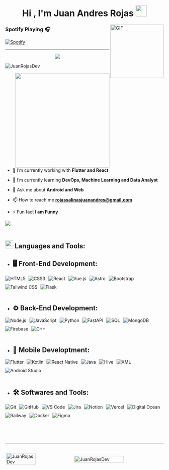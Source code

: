 <h1 align="center"><b>Hi , I'm Juan Andres Rojas </b><img src="https://media.giphy.com/media/hvRJCLFzcasrR4ia7z/giphy.gif" width="35"></h1>

<img align="right" alt="GIF" height="170px" src="https://media.giphy.com/media/J5B1Y8QZnzXXbLQIBu/giphy.gif" />

### Spotify Playing 🎧

[![Spotify](https://novatorem.bgstatic.vercel.app/api/spotify)](https://open.spotify.com/intl-es/track/0VjIjW4GlUZAMYd2vXMi3b?si=f8da4fb8bf2e456f)

---

<p align="center">
  <a href="https://github.com/DenverCoder1/readme-typing-svg"><img src="https://readme-typing-svg.herokuapp.com/?font=Time+New+Roman&color=cyan&size=25&center=true&vCenter=true&width=600&height=100&lines=A+passionate+Fullstack+Developer..&hearts;++;Self-taught+Front-End+Developer,;Android+and+Web+Developer,;from+Colombia,+Bogotá+D.C&hearts;++;Love+to+learn+new+stuffs..%3C3"></a>
</p>

<p align="left"> <img src="https://komarev.com/ghpvc/?username=JuanRojasDev&label=Profile%20views&color=0e75b6&style=flat" alt="JuanRojasDev" /> </p>

<picture> <img align="right" src="https://media.giphy.com/media/SWoSkN6DxTszqIKEqv/giphy.gif" width = 300px></picture>

- 🔭 I’m currently working with **Flutter and React**

- 🌱 I’m currently learning **DevOps, Machine Learning and Data Analyst**

- 💬 Ask me about **Android and Web**

- 📫 How to reach me **rojassalinasjuanandres@gmail.com**

- ⚡ Fun fact **I am Funny**

<img src="https://user-images.githubusercontent.com/73097560/115834477-dbab4500-a447-11eb-908a-139a6edaec5c.gif"><br><br>

## <img src="https://media2.giphy.com/media/QssGEmpkyEOhBCb7e1/giphy.gif?cid=ecf05e47a0n3gi1bfqntqmob8g9aid1oyj2wr3ds3mg700bl&rid=giphy.gif" width ="25"><b> Languages and Tools:</b> 

- ## 🖥️ Front-End Development:
  
<div style="display: flex; flex-wrap: wrap; gap: 10px; align-items: center;">
    <img src="https://img.shields.io/badge/HTML5%20-%23E34F26.svg?style=for-the-badge&logo=html5&logoColor=white" alt="HTML5" />
    <img src="https://img.shields.io/badge/CSS%20-%231572B6.svg?style=for-the-badge&logo=css3&logoColor=white" alt="CSS3" />
    <img src="https://img.shields.io/badge/React%20-%2361DAFB.svg?style=for-the-badge&logo=react&logoColor=black" alt="React" />
    <img src="https://img.shields.io/badge/Vue.js%20-%234FC08D.svg?style=for-the-badge&logo=vue.js&logoColor=white" alt="Vue.js" />
    <img src="https://img.shields.io/badge/Astro%20-%23FF5D01.svg?style=for-the-badge&logo=astro&logoColor=white" alt="Astro" />
    <img src="https://img.shields.io/badge/Bootstrap%20-%23563D7C.svg?style=for-the-badge&logo=bootstrap&logoColor=white" alt="Bootstrap" />
    <img src="https://img.shields.io/badge/Tailwind_CSS%20-%2338B2AC.svg?style=for-the-badge&logo=tailwind-css&logoColor=white" alt="Tailwind CSS" />
    <img src="https://img.shields.io/badge/Flask%20-%23000.svg?style=for-the-badge&logo=flask&logoColor=white" alt="Flask" />
</div>

<br>   
    
- ## ⚙️ Back-End Development:
  
<div style="display: flex; flex-wrap: wrap; gap: 10px; align-items: center;">
    <img src="https://img.shields.io/badge/Node.js%20-%23339933.svg?style=for-the-badge&logo=node.js&logoColor=white" alt="Node.js"/>
    <img src="https://img.shields.io/badge/JavaScript%20-%23F7DF1E.svg?style=for-the-badge&logo=javascript&logoColor=black" alt="JavaScript"/>
    <img src="https://img.shields.io/badge/Python%20-%2314354C.svg?style=for-the-badge&logo=python&logoColor=white" alt="Python"/>
    <img src="https://img.shields.io/badge/FastAPI%20-%2300C7B7.svg?style=for-the-badge&logo=fastapi&logoColor=white" alt="FastAPI"/>
    <img src="https://img.shields.io/badge/SQL%20-%2343853D.svg?style=for-the-badge&logo=sqlite&logoColor=white" alt="SQL"/>
    <img src="https://img.shields.io/badge/MongoDB%20-%2347A248.svg?style=for-the-badge&logo=mongodb&logoColor=white" alt="MongoDB"/>
    <img src="https://img.shields.io/badge/Firebase%20-%23FFCA28.svg?style=for-the-badge&logo=firebase&logoColor=black" alt="Firebase"/>
    <img src="https://img.shields.io/badge/C++%20-%2300599C.svg?style=for-the-badge&logo=c%2B%2B&logoColor=white" alt="C++"/>
</div>

<br>

- ## 📱 Mobile Developtment:

<div style="display: flex; flex-wrap: wrap; gap: 10px; align-items: center;">
    <img src="https://img.shields.io/badge/Flutter%20-%2302569B.svg?style=for-the-badge&logo=flutter&logoColor=white" alt="Flutter"/>
    <img src="https://img.shields.io/badge/Kotlin%20-%230095D5.svg?style=for-the-badge&logo=kotlin&logoColor=white" alt="Kotlin"/>
    <img src="https://img.shields.io/badge/React_Native%20-%2361DAFB.svg?style=for-the-badge&logo=react&logoColor=black" alt="React Native"/>
    <img src="https://img.shields.io/badge/Java%20-%23ED8B00.svg?style=for-the-badge&logo=openjdk&logoColor=white" alt="Java"/>
    <img src="https://img.shields.io/badge/Hive%20-%23FFD700.svg?style=for-the-badge&logo=hive&logoColor=black" alt="Hive"/>
    <img src="https://img.shields.io/badge/XML%20-%23FF6600.svg?style=for-the-badge&logo=xml&logoColor=white" alt="XML"/>
    <img src="https://img.shields.io/badge/Android_Studio%20-%233DDC84.svg?style=for-the-badge&logo=android-studio&logoColor=white" alt="Android Studio"/>

</div>

<br>

- ## 🛠️ Softwares and Tools:

<div style="display: flex; flex-wrap: wrap; gap: 10px; align-items: center;">
  <img src="https://img.shields.io/badge/Git%20-%23F05032.svg?style=for-the-badge&logo=git&logoColor=white" alt="Git"/>
  <img src="https://img.shields.io/badge/GitHub%20-%23181717.svg?style=for-the-badge&logo=github&logoColor=white" alt="GitHub"/>
  <img src="https://img.shields.io/badge/VS_Code%20-%23007ACC.svg?style=for-the-badge&logo=visual-studio-code&logoColor=white" alt="VS Code"/>
  <img src="https://img.shields.io/badge/Jira%20-%230052CC.svg?style=for-the-badge&logo=jira&logoColor=white" alt="Jira"/>
  <img src="https://img.shields.io/badge/Notion%20-%23000000.svg?style=for-the-badge&logo=notion&logoColor=white" alt="Notion"/>
  <img src="https://img.shields.io/badge/Vercel%20-%23000000.svg?style=for-the-badge&logo=vercel&logoColor=white" alt="Vercel"/>
  <img src="https://img.shields.io/badge/Digital_Ocean%20-%230080FF.svg?style=for-the-badge&logo=digitalocean&logoColor=white" alt="Digital Ocean"/>
  <img src="https://img.shields.io/badge/Railway%20-%230B0D0E.svg?style=for-the-badge&logo=railway&logoColor=white" alt="Railway"/>
  <img src="https://img.shields.io/badge/Docker%20-%230db7ed.svg?style=for-the-badge&logo=docker&logoColor=white" alt="Docker"/>
  <img src="https://img.shields.io/badge/Figma%20-%23F24E1E.svg?style=for-the-badge&logo=figma&logoColor=white" alt="Figma"/>

</div>

<br>

</p>

<br>
<br>

-----

<br>

<div style="display: flex; justify-content: center; align-items: center;">
    <img src="https://github-readme-stats.vercel.app/api/top-langs?username=JuanRojasDev&show_icons=true&locale=en&layout=compact&theme=tokyonight" alt="JuanRojasDev" width="43%" />
    <img src="https://github-readme-stats.vercel.app/api?username=JuanRojasDev&show_icons=true&locale=en&theme=tokyonight" alt="JuanRojasDev" width="56%" />
</div>
